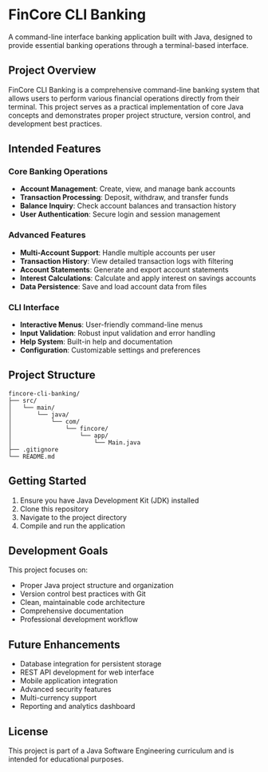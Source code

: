 # FinCore CLI Banking

A command-line interface banking application built with Java, designed to provide essential banking operations through a terminal-based interface.

## Project Overview

FinCore CLI Banking is a comprehensive command-line banking system that allows users to perform various financial operations directly from their terminal. This project serves as a practical implementation of core Java concepts and demonstrates proper project structure, version control, and development best practices.

## Intended Features

### Core Banking Operations
- **Account Management**: Create, view, and manage bank accounts
- **Transaction Processing**: Deposit, withdraw, and transfer funds
- **Balance Inquiry**: Check account balances and transaction history
- **User Authentication**: Secure login and session management

### Advanced Features
- **Multi-Account Support**: Handle multiple accounts per user
- **Transaction History**: View detailed transaction logs with filtering
- **Account Statements**: Generate and export account statements
- **Interest Calculations**: Calculate and apply interest on savings accounts
- **Data Persistence**: Save and load account data from files

### CLI Interface
- **Interactive Menus**: User-friendly command-line menus
- **Input Validation**: Robust input validation and error handling
- **Help System**: Built-in help and documentation
- **Configuration**: Customizable settings and preferences

## Project Structure

```
fincore-cli-banking/
├── src/
│   └── main/
│       └── java/
│           └── com/
│               └── fincore/
│                   └── app/
│                       └── Main.java
├── .gitignore
└── README.md
```

## Getting Started

1. Ensure you have Java Development Kit (JDK) installed
2. Clone this repository
3. Navigate to the project directory
4. Compile and run the application

## Development Goals

This project focuses on:
- Proper Java project structure and organization
- Version control best practices with Git
- Clean, maintainable code architecture
- Comprehensive documentation
- Professional development workflow

## Future Enhancements

- Database integration for persistent storage
- REST API development for web interface
- Mobile application integration
- Advanced security features
- Multi-currency support
- Reporting and analytics dashboard

## License

This project is part of a Java Software Engineering curriculum and is intended for educational purposes.
